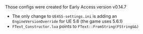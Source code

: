 Those configs were created for Early Access version v0.14.7

- The only change to `UE4SS-settings.ini` is adding an `EngineVersionOverride` for UE 5.6 (the game uses 5.6.1)
- `FText_Constructor.lua` points to `FText::FromString(FString&&)`